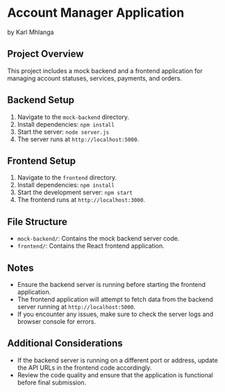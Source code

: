 # Account Manager Application
by Karl Mhlanga
## Project Overview
This project includes a mock backend and a frontend application for managing account statuses, services, payments, and orders.

## Backend Setup
1. Navigate to the `mock-backend` directory.
2. Install dependencies: `npm install`
3. Start the server: `node server.js`
4. The server runs at `http://localhost:5000`.

## Frontend Setup
1. Navigate to the `frontend` directory.
2. Install dependencies: `npm install`
3. Start the development server: `npm start`
4. The frontend runs at `http://localhost:3000`.

## File Structure
- `mock-backend/`: Contains the mock backend server code.
- `frontend/`: Contains the React frontend application.

## Notes
- Ensure the backend server is running before starting the frontend application.
- The frontend application will attempt to fetch data from the backend server running at `http://localhost:5000`.
- If you encounter any issues, make sure to check the server logs and browser console for errors.

## Additional Considerations
- If the backend server is running on a different port or address, update the API URLs in the frontend code accordingly.
- Review the code quality and ensure that the application is functional before final submission.


